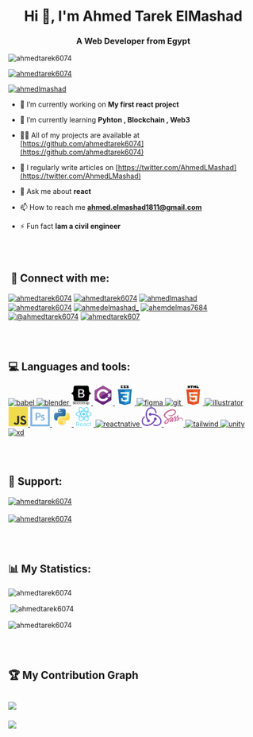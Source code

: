 

<h1 align="center">Hi 👋, I'm Ahmed Tarek ElMashad</h1>
<h3 align="center">A Web Developer from Egypt</h3>

<p align="left"> <img src="https://komarev.com/ghpvc/?username=ahmedtarek6074&label=Profile%20views&color=0e75b6&style=flat" alt="ahmedtarek6074" /> </p>

<p align="left"> <a href="https://github.com/ryo-ma/github-profile-trophy"><img src="https://github-profile-trophy.vercel.app/?username=ahmedtarek6074&theme=monokai" alt="ahmedtarek6074" /></a> </p>

<p align="left"> <a href="https://twitter.com/ahmedlmashad" target="blank"><img src="https://img.shields.io/twitter/follow/ahmedlmashad?logo=twitter&style=for-the-badge" alt="ahmedlmashad" /></a> </p>

- 🔭 I’m currently working on **My first react project**

- 🌱 I’m currently learning **Pyhton , Blockchain , Web3**

- 👨‍💻 All of my projects are available at [https://github.com/ahmedtarek6074](https://github.com/ahmedtarek6074)

- 📝 I regularly write articles on [https://twitter.com/AhmedLMashad](https://twitter.com/AhmedLMashad)

- 💬 Ask me about **react**

- 📫 How to reach me **ahmed.elmashad1811@gmail.com**

- ⚡ Fun fact **Iam a civil engineer**


<br>  </br>

<h2 align="left"> 🔗‍ Connect with me:</h2>
<p align="left">
<a href="https://codepen.io/ahmedtarek6074" target="blank"><img align="center" src="https://raw.githubusercontent.com/rahuldkjain/github-profile-readme-generator/master/src/images/icons/Social/codepen.svg" alt="ahmedtarek6074" height="30" width="40" /></a>
<a href="https://dev.to/ahmedtarek6074" target="blank"><img align="center" src="https://raw.githubusercontent.com/rahuldkjain/github-profile-readme-generator/master/src/images/icons/Social/devto.svg" alt="ahmedtarek6074" height="30" width="40" /></a>
<a href="https://twitter.com/ahmedlmashad" target="blank"><img align="center" src="https://raw.githubusercontent.com/rahuldkjain/github-profile-readme-generator/master/src/images/icons/Social/twitter.svg" alt="ahmedlmashad" height="30" width="40" /></a>
<a href="https://linkedin.com/in/ahmedtarek6074" target="blank"><img align="center" src="https://raw.githubusercontent.com/rahuldkjain/github-profile-readme-generator/master/src/images/icons/Social/linked-in-alt.svg" alt="ahmedtarek6074" height="30" width="40" /></a>
<a href="https://instagram.com/ahmedelmashad_" target="blank"><img align="center" src="https://raw.githubusercontent.com/rahuldkjain/github-profile-readme-generator/master/src/images/icons/Social/instagram.svg" alt="ahmedelmashad_" height="30" width="40" /></a>
<a href="https://www.behance.net/ahemdelmas7684" target="blank"><img align="center" src="https://raw.githubusercontent.com/rahuldkjain/github-profile-readme-generator/master/src/images/icons/Social/behance.svg" alt="ahemdelmas7684" height="30" width="40" /></a>
<a href="https://medium.com/@ahmedtarek6074" target="blank"><img align="center" src="https://raw.githubusercontent.com/rahuldkjain/github-profile-readme-generator/master/src/images/icons/Social/medium.svg" alt="@ahmedtarek6074" height="30" width="40" /></a>
<a href="https://www.leetcode.com/ahmedtarek607" target="blank"><img align="center" src="https://raw.githubusercontent.com/rahuldkjain/github-profile-readme-generator/master/src/images/icons/Social/leet-code.svg" alt="ahmedtarek607" height="30" width="40" /></a>
</p>  
<br>  </br>

<h2 align="left"> 💻 Languages and tools: </h2>  

<p align="left"> <a href="https://babeljs.io/" target="_blank" rel="noreferrer"> <img src="https://www.vectorlogo.zone/logos/babeljs/babeljs-icon.svg" alt="babel" width="40" height="40"/> </a> <a href="https://www.blender.org/" target="_blank" rel="noreferrer"> <img src="https://download.blender.org/branding/community/blender_community_badge_white.svg" alt="blender" width="40" height="40"/> </a> <a href="https://getbootstrap.com" target="_blank" rel="noreferrer"> <img src="https://raw.githubusercontent.com/devicons/devicon/master/icons/bootstrap/bootstrap-plain-wordmark.svg" alt="bootstrap" width="40" height="40"/> </a> <a href="https://www.w3schools.com/cs/" target="_blank" rel="noreferrer"> <img src="https://raw.githubusercontent.com/devicons/devicon/master/icons/csharp/csharp-original.svg" alt="csharp" width="40" height="40"/> </a> <a href="https://www.w3schools.com/css/" target="_blank" rel="noreferrer"> <img src="https://raw.githubusercontent.com/devicons/devicon/master/icons/css3/css3-original-wordmark.svg" alt="css3" width="40" height="40"/> </a> <a href="https://www.figma.com/" target="_blank" rel="noreferrer"> <img src="https://www.vectorlogo.zone/logos/figma/figma-icon.svg" alt="figma" width="40" height="40"/> </a> <a href="https://git-scm.com/" target="_blank" rel="noreferrer"> <img src="https://www.vectorlogo.zone/logos/git-scm/git-scm-icon.svg" alt="git" width="40" height="40"/> </a> <a href="https://www.w3.org/html/" target="_blank" rel="noreferrer"> <img src="https://raw.githubusercontent.com/devicons/devicon/master/icons/html5/html5-original-wordmark.svg" alt="html5" width="40" height="40"/> </a> <a href="https://www.adobe.com/in/products/illustrator.html" target="_blank" rel="noreferrer"> <img src="https://www.vectorlogo.zone/logos/adobe_illustrator/adobe_illustrator-icon.svg" alt="illustrator" width="40" height="40"/> </a> <a href="https://developer.mozilla.org/en-US/docs/Web/JavaScript" target="_blank" rel="noreferrer"> <img src="https://raw.githubusercontent.com/devicons/devicon/master/icons/javascript/javascript-original.svg" alt="javascript" width="40" height="40"/> </a> <a href="https://www.photoshop.com/en" target="_blank" rel="noreferrer"> <img src="https://raw.githubusercontent.com/devicons/devicon/master/icons/photoshop/photoshop-line.svg" alt="photoshop" width="40" height="40"/> </a> <a href="https://www.python.org" target="_blank" rel="noreferrer"> <img src="https://raw.githubusercontent.com/devicons/devicon/master/icons/python/python-original.svg" alt="python" width="40" height="40"/> </a> <a href="https://reactjs.org/" target="_blank" rel="noreferrer"> <img src="https://raw.githubusercontent.com/devicons/devicon/master/icons/react/react-original-wordmark.svg" alt="react" width="40" height="40"/> </a> <a href="https://reactnative.dev/" target="_blank" rel="noreferrer"> <img src="https://reactnative.dev/img/header_logo.svg" alt="reactnative" width="40" height="40"/> </a> <a href="https://redux.js.org" target="_blank" rel="noreferrer"> <img src="https://raw.githubusercontent.com/devicons/devicon/master/icons/redux/redux-original.svg" alt="redux" width="40" height="40"/> </a> <a href="https://sass-lang.com" target="_blank" rel="noreferrer"> <img src="https://raw.githubusercontent.com/devicons/devicon/master/icons/sass/sass-original.svg" alt="sass" width="40" height="40"/> </a> <a href="https://tailwindcss.com/" target="_blank" rel="noreferrer"> <img src="https://www.vectorlogo.zone/logos/tailwindcss/tailwindcss-icon.svg" alt="tailwind" width="40" height="40"/> </a> <a href="https://unity.com/" target="_blank" rel="noreferrer"> <img src="https://www.vectorlogo.zone/logos/unity3d/unity3d-icon.svg" alt="unity" width="40" height="40"/> </a> <a href="https://www.adobe.com/products/xd.html" target="_blank" rel="noreferrer"> <img src="https://cdn.worldvectorlogo.com/logos/adobe-xd.svg" alt="xd" width="40" height="40"/> </a> </p>  

<br>  </br>

<h2 align="left"> 🌱 Support:</h2>  

<p><a href="https://www.buymeacoffee.com/ahmedtarek6074"> <img align="center" src="https://cdn.buymeacoffee.com/buttons/v2/default-yellow.png" height="50" width="210" alt="ahmedtarek6074" /></a> <br> </br> 
<a href="https://ko-fi.com/ahmedtarek6074"> <img align="center" src="https://cdn.ko-fi.com/cdn/kofi3.png?v=3" height="50" width="210" alt="ahmedtarek6074" /></a></p>
<br>  </br>  

<h2 align="left"> 📊 My Statistics:</h2>
  

<p><img align="center" src="https://github-readme-stats.vercel.app/api/top-langs?username=ahmedtarek6074&theme=monokai&show_icons=true&locale=en&layout=compact" alt="ahmedtarek6074" /></p>  

<p>&nbsp;<img align="center" src="https://github-readme-stats.vercel.app/api?username=ahmedtarek6074&theme=monokai&show_icons=true&locale=en" alt="ahmedtarek6074" /></p>  

<p><img align="center" src="https://github-readme-streak-stats.herokuapp.com/?user=ahmedtarek6074&theme=monokai" alt="ahmedtarek6074" /></p>  

<br>  </br>

<h2 align="left"> 🏆 My Contribution Graph</h2>
   
 ![](https://activity-graph.herokuapp.com/graph?username=ahmedtarek6074&theme=monokai)
--- 
 [![](https://visitcount.itsvg.in/api?id=ahmedtarek6074&icon=9&color=0)](https://visitcount.itsvg.in)
